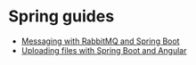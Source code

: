 # Spring guides

- [Messaging with RabbitMQ and Spring Boot](./spring-messaging-rabbitmq)
- [Uploading files with Spring Boot and Angular](./spring-file-upload)